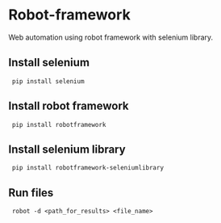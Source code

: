 # Robot-framework
Web automation using robot framework with selenium library. 

## Install selenium
<code> pip install selenium </code>

## Install robot framework
<code> pip install robotframework </code>

## Install selenium library
<code> pip install robotframework-seleniumlibrary </code>

## Run files
<code> robot -d <path_for_results> <file_name> </code>